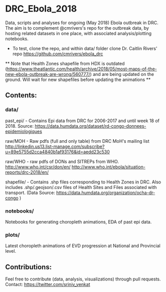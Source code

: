 # DRC_Ebola_2018
Data, scripts and analyses for ongoing (May 2018) Ebola outbreak in DRC.
The aim is to complement @cmrivers's repo for the outbreak data, by hosting related datasets in one place, with associated analysis/plotting notebooks.

 * To test, clone the repo, and within data/ folder clone Dr. Caitlin Rivers' repo https://github.com/cmrivers/ebola_drc
 
 
 ** Note that Health Zones shapefile from HDX is outdated (https://www.theatlantic.com/health/archive/2018/05/most-maps-of-the-new-ebola-outbreak-are-wrong/560777/) and are being updated on the ground. Will wait for new shapefiles before updating the animations ** 

## Contents:

### data/
past_epi/ - Contains Epi data from DRC for 2006-2017 and until week 18 of 2018. Source: https://data.humdata.org/dataset/rd-congo-donnees-epidemiologiques

raw/MOH - Raw pdfs (full and only table) from DRC MoH's mailing list http://linkedin.us13.list-manage.com/subscribe?u=89e5755d2cca4840b1af93176&id=aedd23c530

raw/WHO - raw pdfs of DONs and SITREPs from WHO. 
http://www.who.int/csr/don/en/
http://www.who.int/ebola/situation-reports/drc-2018/en/

shapefile/  - Contains .shp files corresponding to Health Zones in DRC. Also includes .shp/.geojson/.csv files of Health Sites and Files associated with transport. (Data Source: https://data.humdata.org/organization/ocha-dr-congo )

### notebooks/
Notebooks for generating choropleth animations, EDA of past epi data. 

### plots/
Latest choropleth animations of EVD progression at National and Provincial level. 

## Contributions:
Feel free to contribute (data, analysis, visualizations) through pull requests. 
Contact: https://twitter.com/sriniv_venkat  
